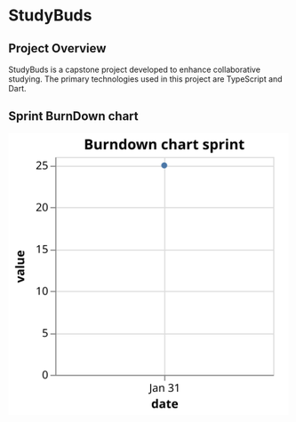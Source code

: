 # StudyBuds

## Project Overview
StudyBuds is a capstone project developed to enhance collaborative studying. The primary technologies used in this project are TypeScript and Dart.

## Sprint BurnDown chart

![](https://raw.githubusercontent.com/OrangeCorporation/burndown-charts/refs/heads/main/plot.svg)

